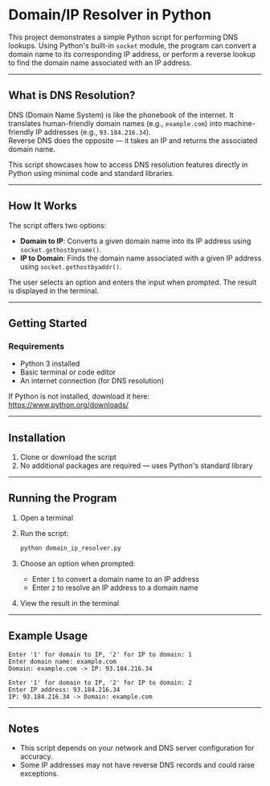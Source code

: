 
# Domain/IP Resolver in Python

This project demonstrates a simple Python script for performing DNS lookups. Using Python's built-in `socket` module, the program can convert a domain name to its corresponding IP address, or perform a reverse lookup to find the domain name associated with an IP address.

---

## What is DNS Resolution?

DNS (Domain Name System) is like the phonebook of the internet. It translates human-friendly domain names (e.g., `example.com`) into machine-friendly IP addresses (e.g., `93.184.216.34`).  
Reverse DNS does the opposite — it takes an IP and returns the associated domain name.

This script showcases how to access DNS resolution features directly in Python using minimal code and standard libraries.

---

## How It Works

The script offers two options:

- **Domain to IP**: Converts a given domain name into its IP address using `socket.gethostbyname()`.
- **IP to Domain**: Finds the domain name associated with a given IP address using `socket.gethostbyaddr()`.

The user selects an option and enters the input when prompted. The result is displayed in the terminal.

---

## Getting Started

### Requirements

- Python 3 installed  
- Basic terminal or code editor  
- An internet connection (for DNS resolution)

If Python is not installed, download it here:  
https://www.python.org/downloads/

---

## Installation

1. Clone or download the script  
2. No additional packages are required — uses Python's standard library

---

## Running the Program

1. Open a terminal  
2. Run the script:
   ```bash
   python domain_ip_resolver.py
   ```

3. Choose an option when prompted:
   - Enter `1` to convert a domain name to an IP address
   - Enter `2` to resolve an IP address to a domain name

4. View the result in the terminal

---

## Example Usage

```
Enter '1' for domain to IP, '2' for IP to domain: 1
Enter domain name: example.com
Domain: example.com -> IP: 93.184.216.34
```

```
Enter '1' for domain to IP, '2' for IP to domain: 2
Enter IP address: 93.184.216.34
IP: 93.184.216.34 -> Domain: example.com
```

---

## Notes

- This script depends on your network and DNS server configuration for accuracy.
- Some IP addresses may not have reverse DNS records and could raise exceptions.

